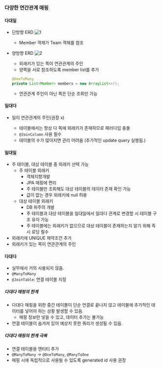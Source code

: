 ### 다양한 연간관계 매핑

#### 다대일

- 단방향 ERD
![1](https://user-images.githubusercontent.com/68267278/166139752-d232d9c6-4adb-4947-bb15-12a26062ea5b.png)

    - Member 객체가 Team 객체를 참조

- 양방향 ERD
![2](https://user-images.githubusercontent.com/68267278/166139754-dafbc297-ecce-4087-8bf5-dd24109ea7a3.png)

    - 외래키가 있는 쪽이 연관관계의 주인
    - 양쪽을 서로 참조하도록 member list를 추가
    ``` java
    @OneToMany
    private List<Member> members = new ArrayList<>();
    ```
    - 연관관계 주인이 아닌 쪽은 단순 조회만 가능


#### 일대다

- 일이 연관관계의 주인(권장 x)

    - 테이블에서는 항상 다 쪽에 외래키가 존재하므로 패러다임 충돌
    - `@JoinColumn` 사용 필수
    - 테이블의 수가 많아지면 관리 어려움
    (추가적인 update query 실행됨.)

#### 일대일

- 주 테이블, 대상 테이블 중 외래키 선택 가능
    - 주 테이블 외래키
        - 객체지향개발
        - JPA 매핑에 편리
        - 주 테이블만 조회해도 대상 테이블의 데이터 존재 확인 가능
        - 값이 없는 경우 외래키에 null 허용
    - 대상 테이블 외래키
        - DB 위주의 개발
        - 주 테이블과 대상 테이블을 일대일에서 일대다 관계로 변경할 시 테이블 구조 유지 가능
        - 주 테이블에는 외래키가 없으므로 대상 테이블이 존재하는지 알기 위해 즉시 로딩 필수
- 외래키에 UNIQUE 제약조건 추가
- 외래키가 있는 쪽이 연관관계의 주인


#### 다대다

- 실무에서 거의 사용되지 않음.
- `@ManyToMany`
- `@JoinTable`: 연결 테이블 지정

##### 다대다 매핑의 한계

- 다대다 매핑을 위한 중간 테이블이 단순 연결로 끝나지 않고 테이블에 추가적인 데이터를 넣어야 하는 상황 발생할 수 있음.
    - 매핑 정보만 넣을 수 있고, 데이터 추가는 불가능
- 연결 테이블이 숨겨져 있어 예상치 못한 쿼리가 생성될 수 있음.

##### 다대다 매핑의 한계 극복

- 연결 테이블용 엔티티 추가
- `@ManyToMany` -> `@OneToMany`, `@ManyToOne`
- 매핑 시에 독립적으로 사용될 수 있도록 generated id 사용 권장